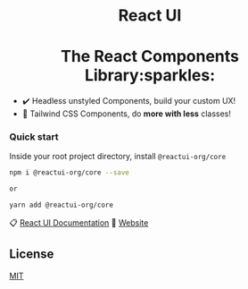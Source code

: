 <b><h1 align="center">React UI</h1></b>

<h1 align="center">The React Components Library:sparkles:</h1>

- :heavy_check_mark: Headless unstyled Components, build your custom UX! 
- :rocket: Tailwind CSS Components, do <b>more with less</b> classes!



### Quick start

Inside your root project directory, install `@reactui-org/core`

```sh
npm i @reactui-org/core --save

or

yarn add @reactui-org/core
```

:clipboard: [React UI Documentation](https://github.com/OSCA-Kampala-Chapter/react-ui/tree/main/reactui-docs)
:office: [Website](https://github.com/OSCA-Kampala-Chapter/react-ui/tree/main/website) 

## License

[MIT](https://github.com/OSCA-Kampala-Chapter/react-ui/blob/main/LICENSE)
